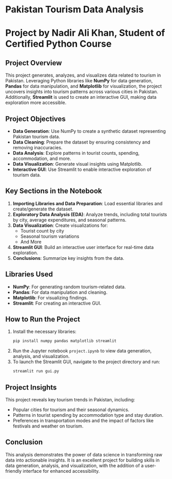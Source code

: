 
# Pakistan Tourism Data Analysis

# Project by Nadir Ali Khan, Student of Certified Python Course

## Project Overview
This project generates, analyzes, and visualizes data related to tourism in Pakistan. Leveraging Python libraries like **NumPy** for data generation, **Pandas** for data manipulation, and **Matplotlib** for visualization, the project uncovers insights into tourism patterns across various cities in Pakistan. Additionally, **Streamlit** is used to create an interactive GUI, making data exploration more accessible.

## Project Objectives
- **Data Generation**: Use NumPy to create a synthetic dataset representing Pakistan tourism data.
- **Data Cleaning**: Prepare the dataset by ensuring consistency and removing inaccuracies.
- **Data Analysis**: Explore patterns in tourist counts, spending, accommodation, and more.
- **Data Visualization**: Generate visual insights using Matplotlib.
- **Interactive GUI**: Use Streamlit to enable interactive exploration of tourism data.

## Key Sections in the Notebook
1. **Importing Libraries and Data Preparation**: Load essential libraries and create/generate the dataset.
2. **Exploratory Data Analysis (EDA)**: Analyze trends, including total tourists by city, average expenditures, and seasonal patterns.
3. **Data Visualization**: Create visualizations for:
   - Tourist count by city
   - Seasonal tourism variations
   - And More
4. **Streamlit GUI**: Build an interactive user interface for real-time data exploration.
5. **Conclusions**: Summarize key insights from the data.

## Libraries Used
- **NumPy**: For generating random tourism-related data.
- **Pandas**: For data manipulation and cleaning.
- **Matplotlib**: For visualizing findings.
- **Streamlit**: For creating an interactive GUI.

## How to Run the Project
1. Install the necessary libraries:
   ```bash
   pip install numpy pandas matplotlib streamlit
   ```
2. Run the Jupyter notebook `project.ipynb` to view data generation, analysis, and visualization.
3. To launch the Streamlit GUI, navigate to the project directory and run:
   ```bash
   streamlit run gui.py
   ```

## Project Insights
This project reveals key tourism trends in Pakistan, including:
- Popular cities for tourism and their seasonal dynamics.
- Patterns in tourist spending by accommodation type and stay duration.
- Preferences in transportation modes and the impact of factors like festivals and weather on tourism.

## Conclusion
This analysis demonstrates the power of data science in transforming raw data into actionable insights. It is an excellent project for building skills in data generation, analysis, and visualization, with the addition of a user-friendly interface for enhanced accessibility.
